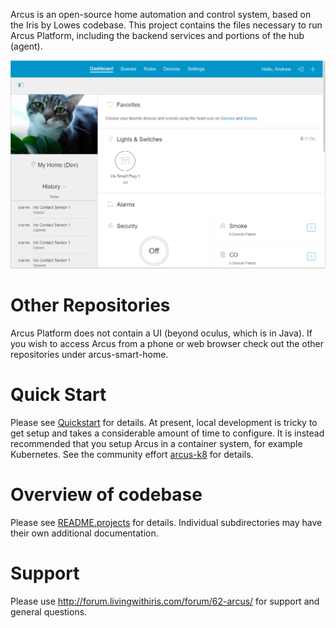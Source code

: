 Arcus is an open-source home automation and control system, based on the Iris by Lowes codebase.
This project contains the files necessary to run Arcus Platform, including the backend services and portions of the hub (agent).

![Arcus Screenshot on Arcus Web Dashboard](docs/screenshot.png)

# Other Repositories

Arcus Platform does not contain a UI (beyond oculus, which is in Java). If you wish to access Arcus from a phone or web browser check out the other repositories under arcus-smart-home.

# Quick Start
Please see [Quickstart](docs/quickstart.md) for details. At present, local development is tricky to get setup and takes a considerable amount of time to configure. It is instead recommended that you setup Arcus in a container system, for example Kubernetes. See the community effort [arcus-k8](https://github.com/wl-net/arcus-k8) for details.

# Overview of codebase

Please see [README.projects](docs/README.projects) for details. Individual subdirectories may have their own additional documentation.

# Support

Please use http://forum.livingwithiris.com/forum/62-arcus/ for support and general questions.
